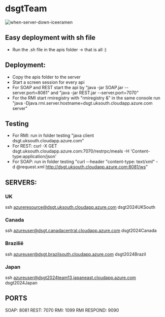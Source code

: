# dsgtTeam

![when-server-down-iceeramen](https://github.com/sammm8989/dsgtTeam/assets/100788554/3bce5a48-b448-445b-8fbe-fd9a0562edf3)

## Easy deployment with sh file

- Run the .sh file in the apis folder -> that is all :)

## Deployment:

- Copy the apis folder to the server
- Start a screen session for every api
- For SOAP and REST start the api by "java -jar SOAP.jar --server.port=8081" and "java -jar REST.jar --server.port=7070"
- For the RMI start rmiregistry with "rmiregistry &" in the same console run "java -Djava.rmi.server.hostname=dsgt.uksouth.cloudapp.azure.com server"

## Testing
- For RMI: run in folder testing "java client dsgt.uksouth.cloudapp.azure.com"
- For REST: curl -X GET dsgt.uksouth.cloudapp.azure.com:7070/restrpc/meals -H 'Content-type:application/json'
- For SOAP: run in folder testing "curl --header "content-type: text/xml" -d @request.xml http://dsgt.uksouth.cloudapp.azure.com:8081/ws"


## SERVERS:
### UK
ssh azureresource@dsgt.uksouth.cloudapp.azure.com
dsgt2024UKSouth

### Canada
ssh azureuser@dsgt.canadacentral.cloudapp.azure.com
dsgt2024Canada

### Brazilië
ssh azureuser@dsgt.brazilsouth.cloudapp.azure.com
dsgt2024Brazil

### Japan
ssh azureuser@dsgt2024team13.japaneast.cloudapp.azure.com
dsgt2024Japan

## PORTS
SOAP: 8081
REST: 7070
RMI: 1099
RMI RESPOND: 9090
